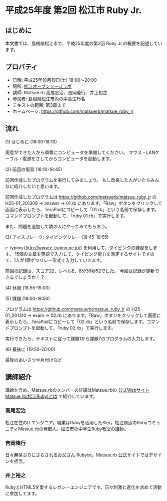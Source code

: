 # 平成25年度 第2回 松江市 Ruby Jr.

## はじめに

本文書では、島根県松江市で、平成25年度の第2回 Ruby Jr.の概要を記述しています。

## プロパティ

* 日時: 平成25年10月19日(土) 18:00〜20:00
* 場所: [松江オープンソースラボ](http://www1.city.matsue.shimane.jp/sangyoushinkou/ruby/rubycity/rabo/open.html)
* 講師: Matsue.rb 高尾宏治、吉岡隆行、井上裕之
* 参加者: 島根県松江市内の中高生15名
* テキストの範囲: 第3章まで
* ホームページ: https://github.com/matsuerb/matsue_ruby_jr

## 流れ

(1) はじめに (18:00-18:10)

用意ができた人から順番にコンピュータを準備してください。
マウス・LANケーブル・電源をさしてからコンピュータを起動します。

(2) 前回の復習 (18:10-18:45)

前回作成したプログラムを実行してみましょう。
もし改良した人がいたらみんなに紹介したいと思います。

前回作成したプログラムは https://github.com/matsuerb/matsue_ruby_jr の H25-01_201309 → answer → 01.rb にあります。「Raw」ボタンをクリックして画面に表示したら、TeraPadにコピーして「01.rb」という名前で保存します。コマンドプロンプトを起動して、「ruby 01.rb」で実行します。

また、問題を追加して隣の人にやってみてもらおう。

(3) アイスブレーク: タイピングリレー (18:45-18:55)

e-typing (http://www.e-typing.ne.jp/) を利用して、タイピングの練習をします。
15個の文章を英語で入力して、タイピング能力を測定するサイトですので、1人が1個ずつリレー形式で入力していきます。

前回の記録は、スコア22、レベルE、8分39秒52でした。
今回は記録が更新できるでしょうか！？

(4) 休憩 (18:55-19:00)

(5) 課題 (19:00-19:50)

プログラムは https://github.com/matsuerb/matsue_ruby_jr の H25-01_201310 → exam → 02.rb にあります。「Raw」ボタンをクリックして画面に表示したら、TeraPadにコピーして「02.rb」という名前で保存します。コマンドプロンプトを起動して、「ruby 02.rb」で実行します。

実行できたら、テキストに従って課題1から課題7のプログラムの入力します。

(6) 最後に (19:50-20:00)

最後のあいさつや片付けなど

## 講師紹介

講師を含め、Matsue.rbのメンバーの詳細はMatsue.rbの [公式Webサイト](http://matsue.rubyist.net/) [Matsue.rb(松江Ruby)とは](http://matsue.rubyist.net/members/) で紹介しています。

### 高尾宏治

松江在住のITエンジニア。職業はRubyを活用したSIer。松江周辺のRubyコミュニティMatsue.rbの発起人。松江市の中学生Ruby教室の講師。

### 吉岡隆行

日々無茶ぶりにさらされるお父さん Rubyist。Matsue.rb 公式サイトではデザインを担当。

### 井上裕之

RubyとHTML5を愛するレガシーエンジニアです。日々刺激と進化を求めて活動に参加してます。
